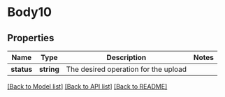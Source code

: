 # Body10

## Properties
Name | Type | Description | Notes
------------ | ------------- | ------------- | -------------
**status** | **string** | The desired operation for the upload | 

[[Back to Model list]](../README.md#documentation-for-models) [[Back to API list]](../README.md#documentation-for-api-endpoints) [[Back to README]](../README.md)



